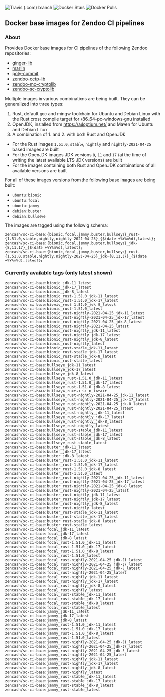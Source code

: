 ![Travis (.com) branch](https://img.shields.io/travis/com/HorizenOfficial/sc-ci-base-docker/master) ![Docker Stars](https://img.shields.io/docker/stars/zencash/sc-ci-base.svg) ![Docker Pulls](https://img.shields.io/docker/pulls/zencash/sc-ci-base.svg)

## Docker base images for Zendoo CI pipelines

### About
Provides Docker base images for CI pipelines of the following Zendoo repositories:
- [ginger-lib](https://github.com/HorizenOfficial/ginger-lib)
- [marlin](https://github.com/HorizenLabs/marlin)
- [poly-commit](https://github.com/HorizenLabs/poly-commit)
- [zendoo-cctp-lib](https://github.com/HorizenOfficial/zendoo-cctp-lib)
- [zendoo-mc-cryptolib](https://github.com/HorizenOfficial/zendoo-mc-cryptolib)
- [zendoo-sc-cryptolib](https://github.com/HorizenOfficial/zendoo-sc-cryptolib)

Multiple images in various combinations are being built. They can be generalized into three types:
1. Rust, default gcc and mingw toolchain for Ubuntu and Debian Linux with the Rust cross compile target for x86_64-pc-windows-gnu installed
2. OpenJDK, installed from https://adoptium.net/ and Maven for Ubuntu and Debian Linux
3. A combination of 1. and 2. with both Rust and OpenJDK

- For the Rust images `1.51.0`, `stable`, `nightly` and `nightly-2021-04-25` based images are built
- For the OpenJDK images JDK versions `8`, `11` and `17` (at the time of writing the latest available LTS JDK versions) are built
- For the images containing both Rust and OpenJDK combinations of all available versions are built

For all of these images versions from the following base images are being built:
- `ubuntu:bionic`
- `ubuntu:focal`
- `ubuntu:jammy`
- `debian:buster`
- `debian:bullseye`

The images are tagged using the followig schema:
```
zencash/sc-ci-base:{bionic,focal,jammy,buster,bullseye}_rust-{1.51.0,stable,nightly,nightly-2021-04-25}_{$(date +%Y%m%d),latest};
zencash/sc-ci-base:{bionic,focal,jammy,buster,bullseye}_jdk-{8,11,17}_{$(date +%Y%m%d),latest};
zencash/sc-ci-base:{bionic,focal,jammy,buster,bullseye}_rust-{1.51.0,stable,nightly,nightly-2021-04-25}_jdk-{8,11,17}_{$(date +%Y%m%d),latest};
```

### Currently available tags (only latest shown)
```
zencash/sc-ci-base:bionic_jdk-11_latest
zencash/sc-ci-base:bionic_jdk-17_latest
zencash/sc-ci-base:bionic_jdk-8_latest
zencash/sc-ci-base:bionic_rust-1.51.0_jdk-11_latest
zencash/sc-ci-base:bionic_rust-1.51.0_jdk-17_latest
zencash/sc-ci-base:bionic_rust-1.51.0_jdk-8_latest
zencash/sc-ci-base:bionic_rust-1.51.0_latest
zencash/sc-ci-base:bionic_rust-nightly-2021-04-25_jdk-11_latest
zencash/sc-ci-base:bionic_rust-nightly-2021-04-25_jdk-17_latest
zencash/sc-ci-base:bionic_rust-nightly-2021-04-25_jdk-8_latest
zencash/sc-ci-base:bionic_rust-nightly-2021-04-25_latest
zencash/sc-ci-base:bionic_rust-nightly_jdk-11_latest
zencash/sc-ci-base:bionic_rust-nightly_jdk-17_latest
zencash/sc-ci-base:bionic_rust-nightly_jdk-8_latest
zencash/sc-ci-base:bionic_rust-nightly_latest
zencash/sc-ci-base:bionic_rust-stable_jdk-11_latest
zencash/sc-ci-base:bionic_rust-stable_jdk-17_latest
zencash/sc-ci-base:bionic_rust-stable_jdk-8_latest
zencash/sc-ci-base:bionic_rust-stable_latest
zencash/sc-ci-base:bullseye_jdk-11_latest
zencash/sc-ci-base:bullseye_jdk-17_latest
zencash/sc-ci-base:bullseye_jdk-8_latest
zencash/sc-ci-base:bullseye_rust-1.51.0_jdk-11_latest
zencash/sc-ci-base:bullseye_rust-1.51.0_jdk-17_latest
zencash/sc-ci-base:bullseye_rust-1.51.0_jdk-8_latest
zencash/sc-ci-base:bullseye_rust-1.51.0_latest
zencash/sc-ci-base:bullseye_rust-nightly-2021-04-25_jdk-11_latest
zencash/sc-ci-base:bullseye_rust-nightly-2021-04-25_jdk-17_latest
zencash/sc-ci-base:bullseye_rust-nightly-2021-04-25_jdk-8_latest
zencash/sc-ci-base:bullseye_rust-nightly-2021-04-25_latest
zencash/sc-ci-base:bullseye_rust-nightly_jdk-11_latest
zencash/sc-ci-base:bullseye_rust-nightly_jdk-17_latest
zencash/sc-ci-base:bullseye_rust-nightly_jdk-8_latest
zencash/sc-ci-base:bullseye_rust-nightly_latest
zencash/sc-ci-base:bullseye_rust-stable_jdk-11_latest
zencash/sc-ci-base:bullseye_rust-stable_jdk-17_latest
zencash/sc-ci-base:bullseye_rust-stable_jdk-8_latest
zencash/sc-ci-base:bullseye_rust-stable_latest
zencash/sc-ci-base:buster_jdk-11_latest
zencash/sc-ci-base:buster_jdk-17_latest
zencash/sc-ci-base:buster_jdk-8_latest
zencash/sc-ci-base:buster_rust-1.51.0_jdk-11_latest
zencash/sc-ci-base:buster_rust-1.51.0_jdk-17_latest
zencash/sc-ci-base:buster_rust-1.51.0_jdk-8_latest
zencash/sc-ci-base:buster_rust-1.51.0_latest
zencash/sc-ci-base:buster_rust-nightly-2021-04-25_jdk-11_latest
zencash/sc-ci-base:buster_rust-nightly-2021-04-25_jdk-17_latest
zencash/sc-ci-base:buster_rust-nightly-2021-04-25_jdk-8_latest
zencash/sc-ci-base:buster_rust-nightly-2021-04-25_latest
zencash/sc-ci-base:buster_rust-nightly_jdk-11_latest
zencash/sc-ci-base:buster_rust-nightly_jdk-17_latest
zencash/sc-ci-base:buster_rust-nightly_jdk-8_latest
zencash/sc-ci-base:buster_rust-nightly_latest
zencash/sc-ci-base:buster_rust-stable_jdk-11_latest
zencash/sc-ci-base:buster_rust-stable_jdk-17_latest
zencash/sc-ci-base:buster_rust-stable_jdk-8_latest
zencash/sc-ci-base:buster_rust-stable_latest
zencash/sc-ci-base:focal_jdk-11_latest
zencash/sc-ci-base:focal_jdk-17_latest
zencash/sc-ci-base:focal_jdk-8_latest
zencash/sc-ci-base:focal_rust-1.51.0_jdk-11_latest
zencash/sc-ci-base:focal_rust-1.51.0_jdk-17_latest
zencash/sc-ci-base:focal_rust-1.51.0_jdk-8_latest
zencash/sc-ci-base:focal_rust-1.51.0_latest
zencash/sc-ci-base:focal_rust-nightly-2021-04-25_jdk-11_latest
zencash/sc-ci-base:focal_rust-nightly-2021-04-25_jdk-17_latest
zencash/sc-ci-base:focal_rust-nightly-2021-04-25_jdk-8_latest
zencash/sc-ci-base:focal_rust-nightly-2021-04-25_latest
zencash/sc-ci-base:focal_rust-nightly_jdk-11_latest
zencash/sc-ci-base:focal_rust-nightly_jdk-17_latest
zencash/sc-ci-base:focal_rust-nightly_jdk-8_latest
zencash/sc-ci-base:focal_rust-nightly_latest
zencash/sc-ci-base:focal_rust-stable_jdk-11_latest
zencash/sc-ci-base:focal_rust-stable_jdk-17_latest
zencash/sc-ci-base:focal_rust-stable_jdk-8_latest
zencash/sc-ci-base:focal_rust-stable_latest
zencash/sc-ci-base:jammy_jdk-11_latest
zencash/sc-ci-base:jammy_jdk-17_latest
zencash/sc-ci-base:jammy_jdk-8_latest
zencash/sc-ci-base:jammy_rust-1.51.0_jdk-11_latest
zencash/sc-ci-base:jammy_rust-1.51.0_jdk-17_latest
zencash/sc-ci-base:jammy_rust-1.51.0_jdk-8_latest
zencash/sc-ci-base:jammy_rust-1.51.0_latest
zencash/sc-ci-base:jammy_rust-nightly-2021-04-25_jdk-11_latest
zencash/sc-ci-base:jammy_rust-nightly-2021-04-25_jdk-17_latest
zencash/sc-ci-base:jammy_rust-nightly-2021-04-25_jdk-8_latest
zencash/sc-ci-base:jammy_rust-nightly-2021-04-25_latest
zencash/sc-ci-base:jammy_rust-nightly_jdk-11_latest
zencash/sc-ci-base:jammy_rust-nightly_jdk-17_latest
zencash/sc-ci-base:jammy_rust-nightly_jdk-8_latest
zencash/sc-ci-base:jammy_rust-nightly_latest
zencash/sc-ci-base:jammy_rust-stable_jdk-11_latest
zencash/sc-ci-base:jammy_rust-stable_jdk-17_latest
zencash/sc-ci-base:jammy_rust-stable_jdk-8_latest
zencash/sc-ci-base:jammy_rust-stable_latest
```
